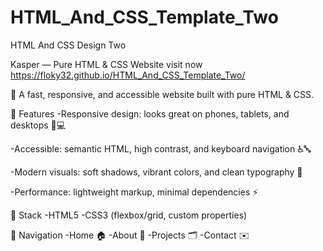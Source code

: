 # HTML_And_CSS_Template_Two

HTML And CSS Design Two

Kasper — Pure HTML & CSS Website visit now https://floky32.github.io/HTML_And_CSS_Template_Two/

🚀 A fast, responsive, and accessible website built with pure HTML & CSS.

🌈 Features
-Responsive design: looks great on phones, tablets, and desktops 📱💻

-Accessible: semantic HTML, high contrast, and keyboard navigation ♿️🔤

-Modern visuals: soft shadows, vibrant colors, and clean typography 🎨

-Performance: lightweight markup, minimal dependencies ⚡

🧰 Stack
-HTML5
-CSS3 (flexbox/grid, custom properties)

🧭 Navigation
-Home 🏠
-About 👋
-Projects 🗂️
-Contact ✉️


